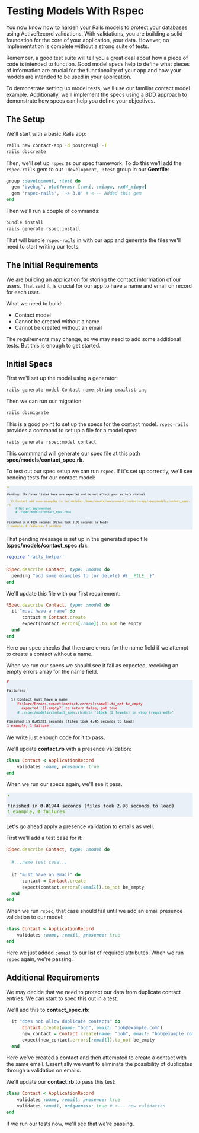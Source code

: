 # Testing Models With Rspec

You now know how to harden your Rails models to protect your databases using ActiveRecord validations. With validations, you are building a solid foundation for the core of your application, your data. However, no implementation is complete without a strong suite of tests.

Remember, a good test suite will tell you a great deal about how a piece of code is intended to function. Good model specs help to define what pieces of information are crucial for the functionality of your app and how your models are intended to be used in your application.

To demonstrate setting up model tests, we'll use our familiar contact model example. Additionally, we'll implement the specs using a BDD approach to demonstrate how specs can help you define your objectives.

## The Setup

We'll start with a basic Rails app:

```bash
rails new contact-app -d postgresql -T
rails db:create
```

Then, we'll set up `rspec` as our spec framework. To do this we'll add the `rspec-rails` gem to our `:development, :test` group in our **Gemfile**:

```ruby
group :development, :test do
  gem 'byebug', platforms: [:mri, :mingw, :x64_mingw]
  gem 'rspec-rails', '~> 3.8' # <--- Added this gem
end
```

Then we'll run a couple of commands:

```bash
bundle install
rails generate rspec:install
```

That will bundle `rspec-rails` in with our app and generate the files we'll need to start writing our tests.

## The Initial Requirements

We are building an application for storing the contact information of our users. That said it, is crucial for our app to have a name and email on record for each user.

What we need to build:
- Contact model
- Cannot be created without a name
- Cannot be created without an email

The requirements may change, so we may need to add some additional tests. But this is enough to get started.

## Initial Specs

First we'll set up the model using a generator:

```bash
rails generate model Contact name:string email:string
```

Then we can run our migration:

```bash
rails db:migrate
```

This is a good point to set up the specs for the contact model. `rspec-rails` provides a command to set up a file for a model spec:

```bash
rails generate rspec:model contact
```

This commmand will generate our spec file at this path **spec/models/contact_spec.rb**.

To test out our spec setup we can run `rspec`. If it's set up correctly, we'll see pending tests for our contact model:

![Pending Tests](../../assets/rspec-rails-models/rspec-models-pending.png)

That pending message is set up in the generated spec file (**spec/models/contact_spec.rb**):

```ruby
require 'rails_helper'

RSpec.describe Contact, type: :model do
  pending "add some examples to (or delete) #{__FILE__}"
end
```

We'll update this file with our first requirement:

```ruby
RSpec.describe Contact, type: :model do
  it "must have a name" do
      contact = Contact.create
      expect(contact.errors[:name]).to_not be_empty
  end
end
```

Here our spec checks that there are errors for the name field if we attempt to create a contact without a name.

When we run our specs we should see it fail as expected, receiving an empty errors array for the name field.

![Failing Name Presence](../../assets/rspec-rails-models/rspec-models-failing.png)

We write just enough code for it to pass.

We'll update **contact.rb** with a presence validation:

```ruby
class Contact < ApplicationRecord
    validates :name, presence: true
end
```

When we run our specs again, we'll see it pass.

![Failing Name Presence](../../assets/rspec-rails-models/rspec-models-passing.png)

Let's go ahead apply a presence validation to emails as well.

First we'll add a test case for it:

```ruby
RSpec.describe Contact, type: :model do

  #...name test case...

  it "must have an email" do
      contact = Contact.create
      expect(contact.errors[:email]).to_not be_empty
  end
end
```

When we run `rspec`, that case should fail until we add an email presence validation to our model:

```ruby
class Contact < ApplicationRecord
    validates :name, :email, presence: true
end
```

Here we just added `:email` to our list of required attributes. When we run `rspec` again, we're passing.

## Additional Requirements

We may decide that we need to protect our data from duplicate contact entries. We can start to spec this out in a test.

We'll add this to **contact_spec.rb**:

```ruby
  it "does not allow duplicate contacts" do
      Contact.create(name: "bob", email: "bob@example.com")
      new_contact = Contact.create(name: "bob", email: "bob@example.com")
      expect(new_contact.errors[:email]).to_not be_empty
  end
```

Here we've created a contact and then attempted to create a contact with the same email. Essentially we want to eliminate the possibility of duplicates through a validation on emails.

We'll update our **contact.rb** to pass this test:

```ruby
class Contact < ApplicationRecord
    validates :name, :email, presence: true
    validates :email, uniqueness: true # <--- new validation
end
```

If we run our tests now, we'll see that we're passing.





